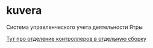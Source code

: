 # kuvera
Система управленческого учета деятельности Ятры


[Тут про отделение контроллеров в отдельную сборку](https://stackoverflow.com/questions/401376/asp-net-mvc-put-controllers-into-a-separate-project)